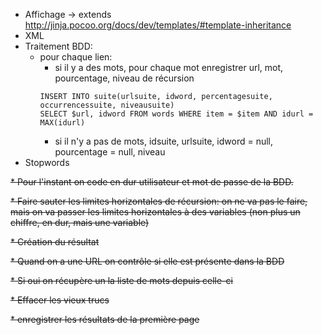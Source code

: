 * Affichage → extends http://jinja.pocoo.org/docs/dev/templates/#template-inheritance
* XML
* Traitement BDD:
  * pour chaque lien:
    * si il y a des mots, pour chaque mot enregistrer url, mot, pourcentage, niveau de récursion
    ```
    INSERT INTO suite(urlsuite, idword, percentagesuite, occurrencessuite, niveausuite)
    SELECT $url, idword FROM words WHERE item = $item AND idurl = MAX(idurl)
    ```
    * si il n'y a pas de mots, idsuite, urlsuite, idword = null, pourcentage = null, niveau
* Stopwords

~~* Pour l'instant on code en dur utilisateur et mot de passe de la BDD.~~

~~* Faire sauter les limites horizontales de récursion: on ne va pas le faire, mais on va passer les limites horizontales à des variables (non plus un chiffre, en dur, mais une variable)~~

~~* Création du résultat~~

  ~~* Quand on a une URL on contrôle si elle est présente dans la BDD~~

  ~~* Si oui on récupère un la liste de mots depuis celle-ci~~

  ~~* Effacer les vieux trucs~~

  ~~* enregistrer les résultats de la première page~~
